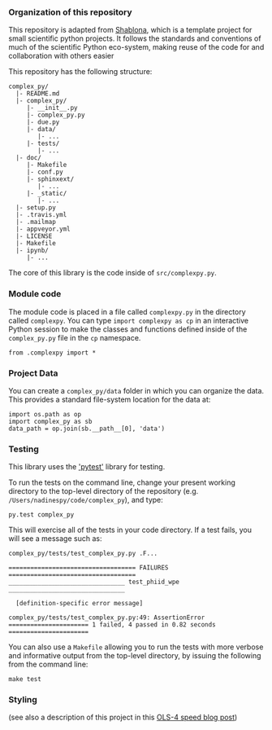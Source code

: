 ### Organization of this repository

This repository is adapted from [Shablona](https://github.com/uwescience/shablona), which is a template project for small scientific python projects. It follows the standards and conventions of much of the scientific Python eco-system, making reuse of the code for and collaboration with others easier 

This repository has the following structure:

    complex_py/
      |- README.md
      |- complex_py/
         |- __init__.py
         |- complex_py.py
         |- due.py
         |- data/
            |- ...
         |- tests/
            |- ...
      |- doc/
         |- Makefile
         |- conf.py
         |- sphinxext/
            |- ...
         |- _static/
            |- ...
      |- setup.py
      |- .travis.yml
      |- .mailmap
      |- appveyor.yml
      |- LICENSE
      |- Makefile
      |- ipynb/
         |- ...


The core of this library is the code inside of `src/complexpy.py`.

### Module code

The module code is placed in a file called `complexpy.py` in the directory called
`complexpy`. You can type `import complexpy as cp` in an interactive Python session to make the classes and functions defined inside of the
`complex_py.py` file in the `cp` namespace. 

    from .complexpy import *

### Project Data

You can create a `complex_py/data` folder in which you can
organize the data. This provides a standard file-system location for
the data at:

    import os.path as op
    import complex_py as sb
    data_path = op.join(sb.__path__[0], 'data')

### Testing

This library uses the ['pytest'](http://pytest.org/latest/) library for
testing. 

To run the tests on the command line, change your present working directory to
the top-level directory of the repository (e.g. `/Users/nadinespy/code/complex_py`),
and type:

    py.test complex_py

This will exercise all of the tests in your code directory. If a test fails, you
will see a message such as:


    complex_py/tests/test_complex_py.py .F...

    =================================== FAILURES ===================================
    ________________________________ test_phiid_wpe ________________________________

      [definition-specific error message]

    complex_py/tests/test_complex_py.py:49: AssertionError
    ====================== 1 failed, 4 passed in 0.82 seconds ======================

You can also use a `Makefile` allowing you to run the tests with more
verbose and informative output from the top-level directory, by issuing the
following from the command line:

    make test

### Styling


(see also a description of this project in this [OLS-4 speed blog post](https://openlifesci.org/posts/2022/03/17/ols-4-participant-nadine-spychala/))